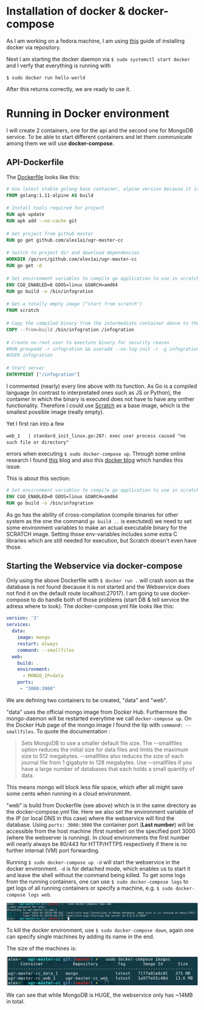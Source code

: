 
# Installation of docker & docker-compose

As I am working on a fedora machine, I am using [this](https://docs.docker.com/install/linux/docker-ce/fedora/#install-using-the-repository) guide of installing docker via repository.

Next I am starting the docker daemon via `$ sudo systemctl start docker` and I verfy that everything is running with

`$ sudo docker run hello-world`

After this returns correctly, we are ready to use it.

# Running in Docker environment

I will create 2 containers, one for the api and the second one for MongoDB service. To be able to start different containers and let them communicate among them we will use **docker-compose**. 

## API-Dockerfile

The [Dockerfile](https://github.com/alex1ai/ugr-master-cc/Dockerfile) looks like this:

```Dockerfile
# Use latest stable golang base container, alpine version because it is much smaller than the normal one
FROM golang:1.11-alpine AS build

# Install tools required for project
RUN apk update
RUN apk add --no-cache git

# Get project from github master
RUN go get github.com/alex1ai/ugr-master-cc

# Switch to project dir and download dependencies
WORKDIR /go/src/github.com/alex1ai/ugr-master-cc
RUN go get -d

# Set environment variables to compile go application to use in scratch below (more below)
ENV CGO_ENABLED=0 GOOS=linux GOARCH=amd64
RUN go build -o /bin/infogration

# Get a totally empty image ("start from scratch")
FROM scratch

# Copy the compiled binary from the intermediate container above to the new scratch container
COPY --from=build /bin/infogration /infogration

# Create no-root user to exectute binary for security reason
#RUN groupadd -r infogration && useradd --no-log-init -r -g infogration infogration
#USER infogration

# Start server
ENTRYPOINT ["/infogration"]
```

I commented (nearly) every line above with its function. As Go is a compiled language (in contrast to interpretated ones such as JS or Python), the container in which the binary is executed does not have to have any onther functionality. Therefore I could use [Scratch](https://docs.docker.com/samples/library/scratch/) as a base image, which is the smallest possible image (really empty). 

Yet I first ran into a few 

`web_1   | standard_init_linux.go:207: exec user process caused "no such file or directory"` 

errors when executing `$ sudo docker-compose up`. Through some online research I found [this](https://blog.codeship.com/building-minimal-docker-containers-for-go-applications/) blog and also this [docker blog](https://blog.docker.com/2016/09/docker-golang/) which handles this issue.

This is about this section: 

```Dockerfile
# Set environment variables to compile go application to use in scratch below
ENV CGO_ENABLED=0 GOOS=linux GOARCH=amd64
RUN go build -o /bin/infogration
```

As go has the ability of cross-compilation (compile binaries for other system as the one the command `go build ..` is exectuted) we need to set some environment variables to make an actual executable binary for the SCRATCH image. Setting those env-variables includes some extra C libraries which are still needed for execution, but Scratch doesn't even have those.

## Starting the Webservice via docker-compose

Only using the above Dockerfile with `$ docker run .` will crash soon as the database is not found (because it is not started and the Webservice does not find it on the default route localhost:27017). 
I am going to use docker-compose to do handle both of those problems (start DB & tell service the adress where to look).
The docker-compose.yml file looks like this:

```yaml
version: '3'
services:
  data:
    image: mongo
    restart: always
    command: --smallfiles
  web:
    build: .
    environment:
      - MONGO_IP=data
    ports:
     - "3000:3000"
  ```
  
  We are defining two containers to be created, "data" and "web". 
  
 "data" uses the official mongo image from Docker Hub. Furthermore the mongo-daemon will be restarted everytime we call `docker-compose up`. On the Docker Hub page of the mongo image I found the tip with `command: --smallfiles`. To quote the documentation :
  
 > Sets MongoDB to use a smaller default file size. The --smallfiles option reduces the initial size for data files and limits the maximum size to 512 megabytes. --smallfiles also reduces the size of each journal file from 1 gigabyte to 128 megabytes. Use --smallfiles if you have a large number of databases that each holds a small quantity of data.
 
 This means mongo will block less file space, which after all might save some cents when running in a cloud environment.
 
 "web" is build from Dockerfile (see above) which is in the same directory as the docker-compose.yml file. Here we also set the environment variable of the IP (or local DNS in this case) where the webservice will find the database. Using `ports: 3000:3000` the container port (**Last number**) will be accessible from the host machine (first number) on the specified port 3000 (where the webserver is running). In cloud environments the first number will nearly always be 80/443 for HTTP/HTTPS respectively if there is no further internal (VM) port forwarding.
 
 Running `$ sudo docker-compose up -d` will start the webservice in the docker environment. `-d` is for detached mode, which enables us to start it and leave the shell without the command being killed. To get some logs from the running containers, one can use `$ sudo docker-compose logs` to get logs of all running containers or specify a machine, e.g. `$ sudo docker-compose logs web`. 
 
![logs](./containers/logs.png)

 
 To kill the docker environment, use `$ sudo docker-compose down`, again one can specify single machines by adding its name in the end.
 
 The size of the machines is:
 
 ![image size](./containers/sizes.png)
 
 We can see that while MongoDB is HUGE, the webservice only has ~14MB in total.

